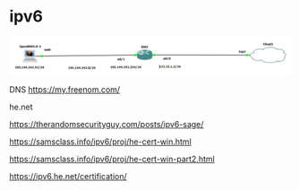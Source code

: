 # ipv6

![alt text](https://github.com/ivan-1989/ipv6/blob/master/ipv6.png?raw=true)



DNS
https://my.freenom.com/

he.net

https://therandomsecurityguy.com/posts/ipv6-sage/

https://samsclass.info/ipv6/proj/he-cert-win.html

https://samsclass.info/ipv6/proj/he-cert-win-part2.html

https://ipv6.he.net/certification/



